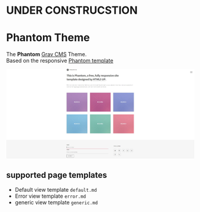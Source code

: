 # UNDER CONSTRUCSTION



# Phantom Theme

The **Phantom** [Grav CMS](http://github.com/getgrav/grav) Theme.  
Based on the responsive [Phantom template ](https://html5up.net/phantom)  

![Antimatter](screenshot.jpg)




## supported page templates


* Default view template `default.md`
* Error view template `error.md`
* generic view template `generic.md`




  
